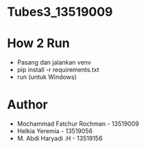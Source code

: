 # Tubes3_13519009

# How 2 Run
- Pasang dan jalankan venv
- pip install -r requirements.txt
- run (untuk Windows)

# Author
- Mochammad Fatchur Rochman - 13519009
- Helkia Yeremia - 13519056
- M. Abdi Haryadi .H - 13519156

